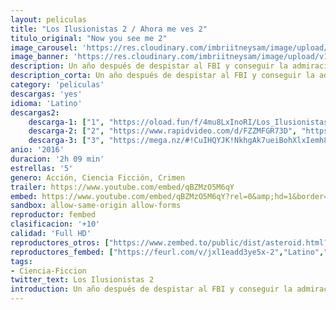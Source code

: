 ```yaml
---
layout: peliculas
title: "Los Ilusionistas 2 / Ahora me ves 2"
titulo_original: "Now you see me 2"
image_carousel: 'https://res.cloudinary.com/imbriitneysam/image/upload/v1544061153/ilusio-poster-min.jpg'
image_banner: 'https://res.cloudinary.com/imbriitneysam/image/upload/v1544061154/ilusi-banner-min.jpg'
description: Un año después de despistar al FBI y conseguir la admiración del público con sus espectáculos mentales, los cuatro jinetes vuelven a la luz pública, pero un nuevo enemigo se propone arruinar su golpe más espectacular y peligroso hasta la fecha.
description_corta: Un año después de despistar al FBI y conseguir la admiración del público con sus espectáculos mentales, los cuatro jinetes vuelven a la luz pública, pero un nuevo enemigo se propone arruinar su golpe más espectacular y peligroso hasta la fecha.
category: 'peliculas'
descargas: 'yes'
idioma: 'Latino'
descargas2:
    descarga-1: ["1", "https://oload.fun/f/4mu8LxInoRI/Los_Ilusionistas_2_-_Nada_es_lo_que_parece_2_-_Ahora_me_ves_2_-_Now_You_See_Me_2_%282016%29.MP4.mp4", "https://www.google.com/s2/favicons?domain=openload.co","OpenLoad","https://res.cloudinary.com/imbriitneysam/image/upload/v1541473684/mexico.png", "Latino", "Full HD"]
    descarga-2: ["2", "https://www.rapidvideo.com/d/FZZMFGR73D", "https://www.google.com/s2/favicons?domain=www.rapidvideo.com","RapidVideo","https://res.cloudinary.com/imbriitneysam/image/upload/v1541473684/mexico.png", "Latino", "Full HD"]
    descarga-3: ["3", "https://mega.nz/#!CuIHQYJK!NkhgAk7ueiBohXlxIemh8d8fzBEGNXrAoecxFp5RK4Q", "https://www.google.com/s2/favicons?domain=mega.nz","Mega","https://res.cloudinary.com/imbriitneysam/image/upload/v1541473684/mexico.png", "Latino", "Full HD"]
anio: '2016'
duracion: '2h 09 min'
estrellas: '5'
genero: Acción, Ciencia Ficción, Crimen
trailer: https://www.youtube.com/embed/qBZMzO5M6qY
embed: https://www.youtube.com/embed/qBZMzO5M6qY?rel=0&amp;hd=1&border=0&wmode=opaque&enablejsapi=1&modestbranding=1&controls=1&showinfo=1
sandbox: allow-same-origin allow-forms
reproductor: fembed
clasificacion: '+10'
calidad: 'Full HD'
reproductores_otros: ["https://www.zembed.to/public/dist/asteroid.html?id=d6d4c7beb0656a89594d4bf51f048d94&title=Now%20You%20See%20Me%202","Latino","https://streampelis.info/public/dist/index.html?id=98762f46acd556231b157235685c3eea","Latino","https://movcloud.net/embed/rk-AHyZMAbDD","Latino"]
reproductores_fembed: ["https://feurl.com/v/jxl1eadd3ye5x-2","Latino","https://feurl.com/v/47jdptzlxqr4lkq","Latino"]
tags:
- Ciencia-Ficcion
twitter_text: Los Ilusionistas 2
introduction: Un año después de despistar al FBI y conseguir la admiración del público con sus espectáculos mentales, los cuatro jinetes vuelven a la luz pública, pero un nuevo enemigo se propone arruinar su golpe más espectacular y peligroso hasta la fecha.
---
```












